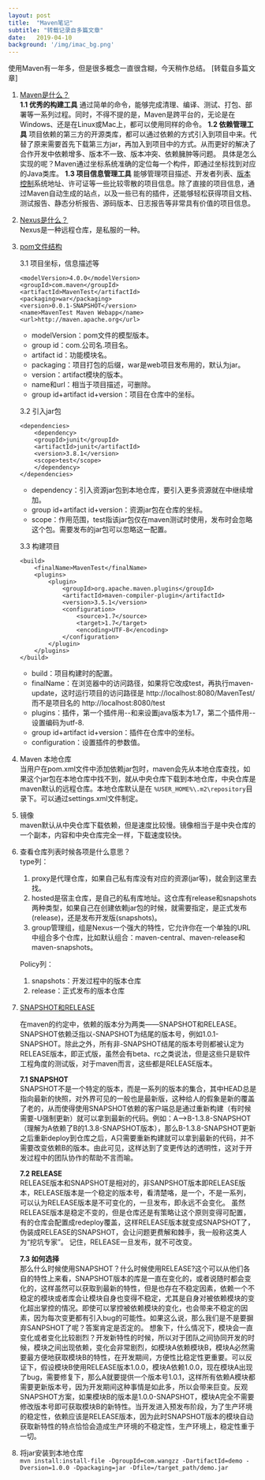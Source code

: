 ```yaml
---
layout: post
title:  "Maven笔记"
subtitle: "转载记录自多篇文章"
date:   2019-04-10
background: '/img/imac_bg.png'
---
```

使用Maven有一年多，但是很多概念一直很含糊，今天稍作总结。 [转载自多篇文章]
1. [Maven是什么？](https://blog.csdn.net/liusong0605/article/details/25654811)  
**1.1 优秀的构建工具**
通过简单的命令，能够完成清理、编译、测试、打包、部署等一系列过程。同时，不得不提的是，Maven是跨平台的，无论是在Windows、还是在Linux或Mac上，都可以使用同样的命令。
**1.2 依赖管理工具**
项目依赖的第三方的开源类库，都可以通过依赖的方式引入到项目中来。代替了原来需要首先下载第三方jar，再加入到项目中的方式。从而更好的解决了合作开发中依赖增多、版本不一致、版本冲突、依赖臃肿等问题。
具体是怎么实现的呢？Maven通过坐标系统准确的定位每一个构件，即通过坐标找到对应的Java类库。
**1.3 项目信息管理工具**
能够管理项目描述、开发者列表、[版本控制](http://lib.csdn.net/base/28 "Git知识库")系统地址、许可证等一些比较零散的项目信息。除了直接的项目信息，通过Maven自动生成的站点，以及一些已有的插件，还能够轻松获得项目文档、测试报告、静态分析报告、源码版本、日志报告等非常具有价值的项目信息。

2. [Nexus是什么？](https://blog.csdn.net/liusong0605/article/details/25654811)  
Nexus是一种远程仓库，是私服的一种。

3. [pom文件结构](https://www.cnblogs.com/NYfor2018/p/9070028.html)  

    3.1 项目坐标，信息描述等

    ```
    <modelVersion>4.0.0</modelVersion>
    <groupId>com.maven</groupId>
    <artifactId>MavenTest</artifactId>
    <packaging>war</packaging>
    <version>0.0.1-SNAPSHOT</version>
    <name>MavenTest Maven Webapp</name>
    <url>http://maven.apache.org</url>
    ```
    - modelVersion：pom文件的模型版本。
    - group id：com.公司名.项目名。
    - artifact id：功能模块名。
    - packaging：项目打包的后缀，war是web项目发布用的，默认为jar。
    - version：artifact模块的版本。
    - name和url：相当于项目描述，可删除。
    - group id+artifact id+version：项目在仓库中的坐标。

    3.2 引入jar包

    ```
    <dependencies>
        <dependency>
        <groupId>junit</groupId>
        <artifactId>junit</artifactId>
        <version>3.8.1</version>
        <scope>test</scope>
        </dependency>
    </dependencies>
    ```

    - dependency：引入资源jar包到本地仓库，要引入更多资源就在<dependencies>中继续增加<dependency>。
    - group id+artifact id+version：资源jar包在仓库的坐标。
    - scope：作用范围，test指该jar包仅在maven测试时使用，发布时会忽略这个包。需要发布的jar包可以忽略这一配置。

    3.3 构建项目

    ```
    <build>  
        <finalName>MavenTest</finalName>  
        <plugins>  
            <plugin>  
                <groupId>org.apache.maven.plugins</groupId>  
                <artifactId>maven-compiler-plugin</artifactId>  
                <version>3.5.1</version>  
                <configuration>  
                    <source>1.7</source>  
                    <target>1.7</target>  
                    <encoding>UTF-8</encoding>  
                </configuration>  
            </plugin>  
        </plugins>  
    </build>
    ```

    - build：项目构建时的配置。
    - finalName：在浏览器中的访问路径，如果将它改成test，再执行maven-update，这时运行项目的访问路径是
            http://localhost:8080/MavenTest/     而不是项目名的 http://localhost:8080/test
    - plugins：插件，第一个插件用<configuration>--<source>和<target>来设置java版本为1.7，第二个插件用<configuration>--<encoding>设置编码为utf-8.
    - group id+artifact id+version：插件在仓库中的坐标。
    - configuration：设置插件的参数值。

4. Maven 本地仓库  
当用户在pom.xml文件中添加依赖jar包时，maven会先从本地仓库查找，如果这个jar包在本地仓库中找不到，就从中央仓库下载到本地仓库，中央仓库是maven默认的远程仓库。本地仓库默认是在 ```%USER_HOME%\.m2\repository```目录下。可以通过settings.xml文件制定。

5. 镜像  
maven默认从中央仓库下载依赖，但是速度比较慢。镜像相当于是中央仓库的一个副本，内容和中央仓库完全一样，下载速度较快。

6. 查看仓库列表时候各项是什么意思？  
    type列：  
    1. proxy是代理仓库，如果自己私有库没有对应的资源(jar等)，就会到这里去找。
    2. hosted是宿主仓库，是自己的私有库地址。这仓库有release和snapshots两种类型，如果自己在创建依赖jar包的时候，就需要指定，是正式发布(release)，还是发布开发版(snapshots)。
    3. group管理组，组是Nexus一个强大的特性，它允许你在一个单独的URL中组合多个仓库，比如默认组合：maven-central、maven-release和maven-snapshots。  
    
    Policy列：  
    1. snapshots：开发过程中的版本仓库
    2. release：正式发布的版本仓库

7. [SNAPSHOT和RELEASE](https://www.cnblogs.com/wuchanming/p/5484091.html)  

    在maven的约定中，依赖的版本分为两类——SNAPSHOT和RELEASE。SNAPSHOT依赖泛指以-SNAPSHOT为结尾的版本号，例如1.0.1-SNAPSHOT。除此之外，所有非-SNAPSHOT结尾的版本号则都被认定为RELEASE版本，即正式版，虽然会有beta、rc之类说法，但是这些只是软件工程角度的测试版，对于maven而言，这些都是RELEASE版本。 

    **7.1 SNAPSHOT**  
    SNAPSHOT不是一个特定的版本，而是一系列的版本的集合，其中HEAD总是指向最新的快照，对外界可见的一般也是最新版，这种给人的假象是新的覆盖了老的，从而使得使用SNAPSHOT依赖的客户端总是通过重新构建（有时候需要-U强制更新）就可以拿到最新的代码。例如：A-->B-1.3.8-SNAPSHOT（理解为A依赖了B的1.3.8-SNAPSHOT版本），那么B-1.3.8-SNAPSHOT更新之后重新deploy到仓库之后，A只需要重新构建就可以拿到最新的代码，并不需要改变依赖B的版本。由此可见，这样达到了变更传达的透明性，这对于开发过程中的团队协作的帮助不言而喻。  

    **7.2 RELEASE**   
    RELEASE版本和SNAPSHOT是相对的，非SANPSHOT版本即RELEASE版本，RELEASE版本是一个稳定的版本号，看清楚咯，是一个，不是一系列，可以认为RELEASE版本是不可变化的，一旦发布，即永远不会变化。
    虽然RELEASE版本是稳定不变的，但是仓库还是有策略让这个原则变得可配置，有的仓库会配置成redeploy覆盖，这样RELEASE版本就变成SNAPSHOT了，伪装成RELEASE的SNAPSHOT，会让问题更费解和棘手，我一般称这类人为“挖坑专家”。
    记住，RELEASE一旦发布，就不可改变。  

    **7.3 如何选择**  
    那么什么时候使用SNAPSHOT？什么时候使用RELEASE?这个可以从他们各自的特性上来看，SNAPSHOT版本的库是一直在变化的，或者说随时都会变化的，这样虽然可以获取到最新的特性，但是也存在不稳定因素，依赖一个不稳定的模块或者库会让模块自身也变得不稳定，尤其是自身对被依赖模块的变化超出掌控的情况。即使可以掌控被依赖模块的变化，也会带来不稳定的因素，因为每次变更都有引入bug的可能性。如果这么说，那么我们是不是要摒弃SANPSHOT了呢？答案肯定是否定的。
    想象下，什么情况下，模块会一直变化或者变化比较剧烈？开发新特性的时候，所以对于团队之间协同开发的时候，模块之间出现依赖，变化会非常剧烈，如模块A依赖模块B，模块A必然需要最方便地获取模块B的特性，在开发期间，方便性比稳定性更重要。可以反证下，假设模块B使用RELEASE版本1.0.0，模块A依赖1.0.0，现在模块A出现了bug，需要修复下，那么A就要提供一个版本号1.0.1，这样所有依赖A模块都需要更新版本号，因为开发期间这种事情是如此多，所以会带来巨变。反观SNAPSHOT方案，如果模块B的版本是1.0.0-SNAPSHOT，模块A完全不需要修改版本号即可获取模块B的新特性。当开发进入预发布阶段，为了生产环境的稳定性，依赖应该是RELEASE版本，因为此时SNAPSHOT版本的模块自动获取新特性的特点恰恰会造成生产环境的不稳定性，生产环境上，稳定性重于一切。

8. 将jar安装到本地仓库  
    ```mvn install:install-file -DgroupId=com.wangzz -DartifactId=demo -Dversion=1.0.0 -Dpackaging=jar -Dfile=/target_path/demo.jar```
